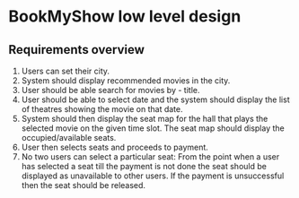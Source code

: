 # BookMyShow low level design

## Requirements overview

1. Users can set their city.
2. System should display recommended movies in the city.
3. User should be able search for movies by - title.
4. User should be able to select date and the system should display the list of theatres
   showing the movie on that date.
5. System should then display the seat map for the hall that plays the selected movie on
   the given time slot. The seat map should display the occupied/available seats.
6. User then selects seats and proceeds to payment.
7. No two users can select a particular seat: From the point when a user has selected a seat till the payment is not done the seat
   should be displayed as unavailable to other users. If the payment is unsuccessful then
   the seat should be released.
